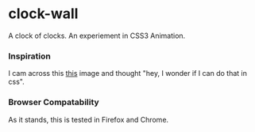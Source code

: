 # clock-wall
A clock of clocks. An experiement in CSS3 Animation.

### Inspiration
I cam across this [this](http://i.imgur.com/NSiKM8Q.gifv) image and thought "hey, I wonder if I can do that in css".

### Browser Compatability
As it stands, this is tested in Firefox and Chrome.


